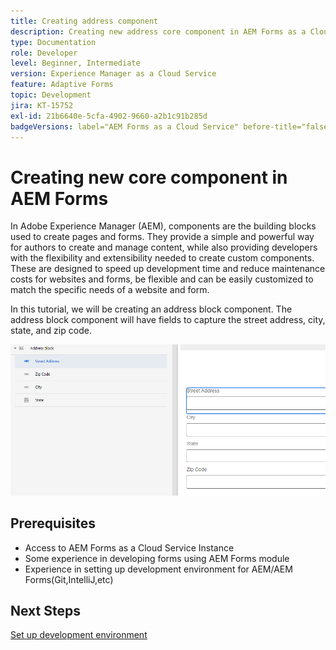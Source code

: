 ```yaml
---
title: Creating address component
description: Creating new address core component in AEM Forms as a Cloud Service
type: Documentation
role: Developer
level: Beginner, Intermediate
version: Experience Manager as a Cloud Service
feature: Adaptive Forms
topic: Development
jira: KT-15752
exl-id: 21b6640e-5cfa-4902-9660-a2b1c91b285d
badgeVersions: label="AEM Forms as a Cloud Service" before-title="false"
---
```

# Creating new core component in AEM Forms

In Adobe Experience Manager (AEM), components are the building blocks used to create pages and forms. They provide a simple and powerful way for authors to create and manage content, while also providing developers with the flexibility and extensibility needed to create custom components. These are designed to speed up development time and reduce maintenance costs for websites and forms, be flexible and can be easily customized to match the specific needs of a website and form.

In this tutorial, we will be creating an address block component. The address block component will have fields to capture the street address, city, state, and zip code.

![final-address](assets/final-address-component.png)

## Prerequisites

* Access to AEM Forms as a Cloud Service Instance
* Some experience in developing forms using AEM Forms module
* Experience in setting up development environment for AEM/AEM Forms(Git,IntelliJ,etc)

## Next Steps

[Set up development environment](./set-up.md)

